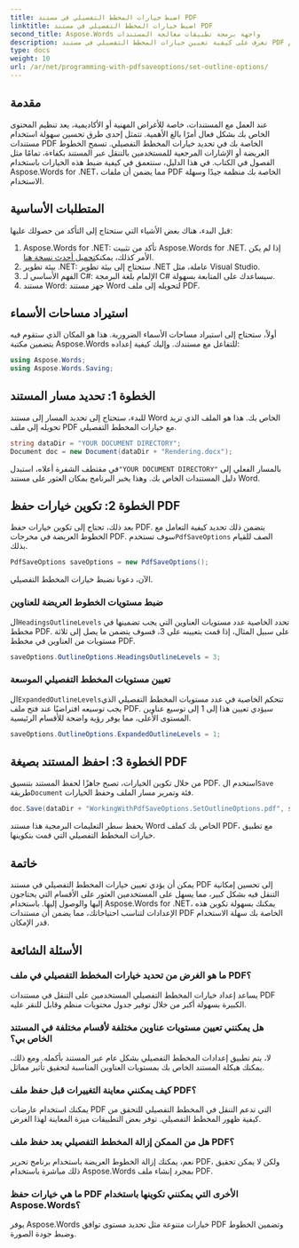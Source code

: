 ```yaml
---
title: اضبط خيارات المخطط التفصيلي في مستند PDF
linktitle: اضبط خيارات المخطط التفصيلي في مستند PDF
second_title: Aspose.Words واجهة برمجة تطبيقات معالجة المستندات
description: تعرف على كيفية تعيين خيارات المخطط التفصيلي في مستند PDF باستخدام Aspose.Words for .NET. قم بتحسين التنقل في ملفات PDF عن طريق تكوين مستويات العناوين والمخططات التفصيلية الموسعة.
type: docs
weight: 10
url: /ar/net/programming-with-pdfsaveoptions/set-outline-options/
---
```

## مقدمة

عند العمل مع المستندات، خاصة للأغراض المهنية أو الأكاديمية، يعد تنظيم المحتوى الخاص بك بشكل فعال أمرًا بالغ الأهمية. تتمثل إحدى طرق تحسين سهولة استخدام مستندات PDF الخاصة بك في تحديد خيارات المخطط التفصيلي. تسمح الخطوط العريضة أو الإشارات المرجعية للمستخدمين بالتنقل عبر المستند بكفاءة، تمامًا مثل الفصول في الكتاب. في هذا الدليل، سنتعمق في كيفية ضبط هذه الخيارات باستخدام Aspose.Words for .NET، مما يضمن أن ملفات PDF الخاصة بك منظمة جيدًا وسهلة الاستخدام.

## المتطلبات الأساسية

قبل البدء، هناك بعض الأشياء التي ستحتاج إلى التأكد من حصولك عليها:

1.  Aspose.Words for .NET: تأكد من تثبيت Aspose.Words for .NET. إذا لم يكن الأمر كذلك، يمكنك[تحميل أحدث نسخة هنا](https://releases.aspose.com/words/net/).
2. بيئة تطوير .NET: ستحتاج إلى بيئة تطوير .NET عاملة، مثل Visual Studio.
3. الفهم الأساسي لـ C#: الإلمام بلغة البرمجة C# سيساعدك على المتابعة بسهولة.
4. مستند Word: جهز مستند Word لتحويله إلى ملف PDF.

## استيراد مساحات الأسماء

أولاً، ستحتاج إلى استيراد مساحات الأسماء الضرورية. هذا هو المكان الذي ستقوم فيه بتضمين مكتبة Aspose.Words للتفاعل مع مستندك. وإليك كيفية إعداده:

```csharp
using Aspose.Words;
using Aspose.Words.Saving;
```

## الخطوة 1: تحديد مسار المستند

للبدء، ستحتاج إلى تحديد المسار إلى مستند Word الخاص بك. هذا هو الملف الذي تريد تحويله إلى ملف PDF مع خيارات المخطط التفصيلي. 

```csharp
string dataDir = "YOUR DOCUMENT DIRECTORY";
Document doc = new Document(dataDir + "Rendering.docx");
```

 في مقتطف الشفرة أعلاه، استبدل`"YOUR DOCUMENT DIRECTORY"` بالمسار الفعلي إلى دليل المستندات الخاص بك. وهذا يخبر البرنامج بمكان العثور على مستند Word.

## الخطوة 2: تكوين خيارات حفظ PDF

 بعد ذلك، تحتاج إلى تكوين خيارات حفظ PDF. يتضمن ذلك تحديد كيفية التعامل مع الخطوط العريضة في مخرجات PDF. سوف تستخدم`PdfSaveOptions` الصف للقيام بذلك.

```csharp
PdfSaveOptions saveOptions = new PdfSaveOptions();
```

الآن، دعونا نضبط خيارات المخطط التفصيلي. 

### ضبط مستويات الخطوط العريضة للعناوين

 ال`HeadingsOutlineLevels` تحدد الخاصية عدد مستويات العناوين التي يجب تضمينها في مخطط PDF. على سبيل المثال، إذا قمت بتعيينه على 3، فسوف يتضمن ما يصل إلى ثلاثة مستويات من العناوين في مخطط PDF.

```csharp
saveOptions.OutlineOptions.HeadingsOutlineLevels = 3;
```

### تعيين مستويات المخطط التفصيلي الموسعة

 ال`ExpandedOutlineLevels`تتحكم الخاصية في عدد مستويات المخطط التفصيلي الذي يجب توسيعه افتراضيًا عند فتح ملف PDF. سيؤدي تعيين هذا إلى 1 إلى توسيع عناوين المستوى الأعلى، مما يوفر رؤية واضحة للأقسام الرئيسية.

```csharp
saveOptions.OutlineOptions.ExpandedOutlineLevels = 1;
```

## الخطوة 3: احفظ المستند بصيغة PDF

 من خلال تكوين الخيارات، تصبح جاهزًا لحفظ المستند بتنسيق PDF. استخدم ال`Save` طريقة`Document` فئة وتمرير مسار الملف وحفظ الخيارات.

```csharp
doc.Save(dataDir + "WorkingWithPdfSaveOptions.SetOutlineOptions.pdf", saveOptions);
```

يحفظ سطر التعليمات البرمجية هذا مستند Word الخاص بك كملف PDF، مع تطبيق خيارات المخطط التفصيلي التي قمت بتكوينها. 

## خاتمة

يمكن أن يؤدي تعيين خيارات المخطط التفصيلي في مستند PDF إلى تحسين إمكانية التنقل فيه بشكل كبير، مما يسهل على المستخدمين العثور على الأقسام التي يحتاجون إليها والوصول إليها. باستخدام Aspose.Words for .NET، يمكنك بسهولة تكوين هذه الإعدادات لتناسب احتياجاتك، مما يضمن أن مستندات PDF الخاصة بك سهلة الاستخدام قدر الإمكان.

## الأسئلة الشائعة

### ما هو الغرض من تحديد خيارات المخطط التفصيلي في ملف PDF؟

يساعد إعداد خيارات المخطط التفصيلي المستخدمين على التنقل في مستندات PDF الكبيرة بسهولة أكبر من خلال توفير جدول محتويات منظم وقابل للنقر عليه.

### هل يمكنني تعيين مستويات عناوين مختلفة لأقسام مختلفة في المستند الخاص بي؟

لا، يتم تطبيق إعدادات المخطط التفصيلي بشكل عام عبر المستند بأكمله. ومع ذلك، يمكنك هيكلة المستند الخاص بك بمستويات العناوين المناسبة لتحقيق تأثير مماثل.

### كيف يمكنني معاينة التغييرات قبل حفظ ملف PDF؟

يمكنك استخدام عارضات PDF التي تدعم التنقل في المخطط التفصيلي للتحقق من كيفية ظهور المخطط التفصيلي. توفر بعض التطبيقات ميزة المعاينة لهذا الغرض.

### هل من الممكن إزالة المخطط التفصيلي بعد حفظ ملف PDF؟

نعم، يمكنك إزالة الخطوط العريضة باستخدام برنامج تحرير PDF، ولكن لا يمكن تحقيق ذلك مباشرة باستخدام Aspose.Words بمجرد إنشاء ملف PDF.

### ما هي خيارات حفظ PDF الأخرى التي يمكنني تكوينها باستخدام Aspose.Words؟

يوفر Aspose.Words خيارات متنوعة مثل تحديد مستوى توافق PDF وتضمين الخطوط وضبط جودة الصورة.